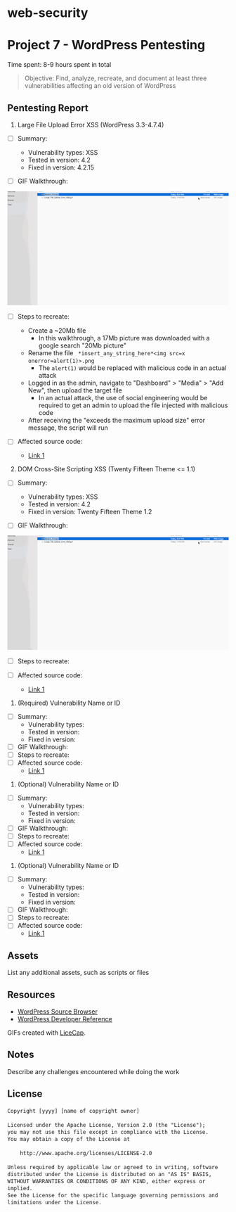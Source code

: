 # web-security
# Project 7 - WordPress Pentesting

Time spent: 8-9 hours spent in total

> Objective: Find, analyze, recreate, and document at least three vulnerabilities affecting an old version of WordPress

## Pentesting Report

1. Large File Upload Error XSS (WordPress 3.3-4.7.4)

  - [ ] Summary: 
    - Vulnerability types: XSS 
    - Tested in version: 4.2
    - Fixed in version: 4.2.15
    
  - [ ] GIF Walkthrough:
  <img src="https://github.com/ksoliman/web-security/blob/master/Large_File_Upload_Error_XSS.gif" width="800">
  
  - [ ] Steps to recreate: 
    - Create a ~20Mb file
      - In this walkthrough, a 17Mb picture was downloaded with a google search "20Mb picture"
    - Rename the file ``` *insert_any_string_here*<img src=x onerror=alert(1)>.png```
      - The ```alert(1)``` would be replaced with malicious code in an actual attack
    - Logged in as the admin, navigate to "Dashboard" > "Media" > "Add New", then upload the target file
      - In an actual attack, the use of social engineering would be required to get an admin to upload the file injected with malicious code
    - After receiving the "exceeds the maximum upload size" error message, the script will run   
    
  - [ ] Affected source code:
    - [Link 1](https://hackerone.com/reports/203515)
    
2. DOM Cross-Site Scripting XSS (Twenty Fifteen Theme <= 1.1)
  - [ ] Summary: 
    - Vulnerability types: XSS 
    - Tested in version: 4.2
    - Fixed in version: Twenty Fifteen Theme 1.2
    
  - [ ] GIF Walkthrough:
  <img src="https://github.com/ksoliman/web-security/blob/master/Large_File_Upload_Error_XSS.gif" width="800">
  
  - [ ] Steps to recreate:
  
  - [ ] Affected source code:
      - [Link 1](https://core.trac.wordpress.org/browser/tags/version/src/source_file.php)
    
1. (Required) Vulnerability Name or ID
  - [ ] Summary: 
    - Vulnerability types:
    - Tested in version:
    - Fixed in version: 
  - [ ] GIF Walkthrough: 
  - [ ] Steps to recreate: 
  - [ ] Affected source code:
    - [Link 1](https://core.trac.wordpress.org/browser/tags/version/src/source_file.php)
1. (Optional) Vulnerability Name or ID
  - [ ] Summary: 
    - Vulnerability types:
    - Tested in version:
    - Fixed in version: 
  - [ ] GIF Walkthrough: 
  - [ ] Steps to recreate: 
  - [ ] Affected source code:
    - [Link 1](https://core.trac.wordpress.org/browser/tags/version/src/source_file.php)
1. (Optional) Vulnerability Name or ID
  - [ ] Summary: 
    - Vulnerability types:
    - Tested in version:
    - Fixed in version: 
  - [ ] GIF Walkthrough: 
  - [ ] Steps to recreate: 
  - [ ] Affected source code:
    - [Link 1](https://core.trac.wordpress.org/browser/tags/version/src/source_file.php) 

## Assets

List any additional assets, such as scripts or files

## Resources

- [WordPress Source Browser](https://core.trac.wordpress.org/browser/)
- [WordPress Developer Reference](https://developer.wordpress.org/reference/)

GIFs created with [LiceCap](http://www.cockos.com/licecap/).

## Notes

Describe any challenges encountered while doing the work

## License

    Copyright [yyyy] [name of copyright owner]

    Licensed under the Apache License, Version 2.0 (the "License");
    you may not use this file except in compliance with the License.
    You may obtain a copy of the License at

        http://www.apache.org/licenses/LICENSE-2.0

    Unless required by applicable law or agreed to in writing, software
    distributed under the License is distributed on an "AS IS" BASIS,
    WITHOUT WARRANTIES OR CONDITIONS OF ANY KIND, either express or implied.
    See the License for the specific language governing permissions and
    limitations under the License.
